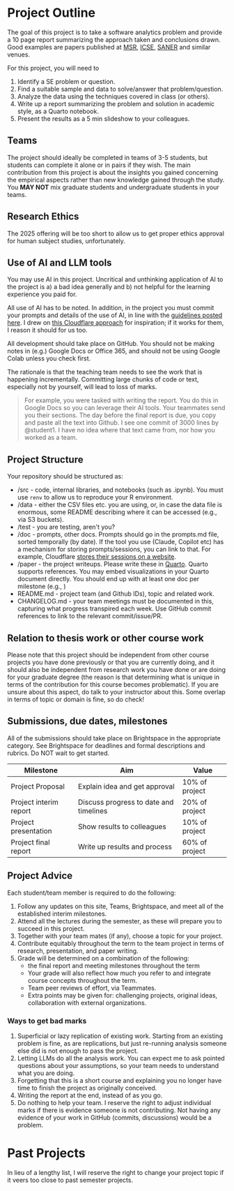 # Project Outline

The goal of this project is to take a software analytics problem and provide a 10 page report summarizing the approach taken and conclusions drawn. Good examples are papers published at [MSR](https://2025.msrconf.org), [ICSE](https://conf.researchr.org/home/icse-2025), [SANER](https://conf.researchr.org/home/saner-2024) and similar venues.

For this project, you will need to 
1. Identify a SE problem or question. 
2. Find a suitable sample and data to solve/answer that problem/question.
3. Analyze the data using the techniques covered in class (or others).
4. Write up a report summarizing the problem and solution in academic style, as a Quarto notebook.
5. Present the results as a 5 min slideshow to your colleagues.

## Teams 

The project should ideally be completed in teams of 3-5 students, but students can complete it alone or in pairs if they wish.  The main contribution from this project is about the insights you gained concerning the empirical aspects rather than new knowledge gained through the study. You **MAY NOT** mix graduate students and undergraduate students in your teams.

## Research Ethics

The 2025 offering will be too short to allow us to get proper ethics approval for human subject studies, unfortunately. 
<!--
If your project will involve a study with the direct participation of human subjects (e.g., developers or students or other stakeholders participating in a lab experiment, observations, focus group, interviews, surveys), you will need to submit a brief application for ethics approval. We will guide you in this process (you cannot change your mind on this aspect after Nov 16th). Note you cannot use deception or study classmates as part of this study. Further details on how to submit an ethics application can be found [here](https://github.com/margaretstorey/EmseUvic2020/tree/master/activities/project-2-ethics). -->

## Use of AI and LLM tools
You may use AI in this project. Uncritical and unthinking application of AI to the project is a) a bad idea generally and b) not helpful for the learning experience you paid for.

All use of AI has to be noted. In addition, in the project you must commit your prompts and details of the use of AI, in line with the [guidelines posted here](https://llm-guidelines.org). I drew on [this Cloudflare approach](https://www.maxemitchell.com/writings/i-read-all-of-cloudflares-claude-generated-commits/) for inspiration; if it works for them, I reason it should for us too. 

All development should take place on GitHub. You should not be making notes in (e.g.) Google Docs or Office 365, and should not be using Google Colab unless you check first.

The rationale is that the teaching team needs to see the work that is happening incrementally. Committing large chunks of code or text, especially not by yourself, will lead to loss of marks.

> For example, you were tasked with writing the report. You do this in Google Docs so you can leverage their AI tools. Your teammates send you their sections. The day before the final report is due, you copy and paste all the text into Github. I see one commit of 3000 lines by @student1. I have no idea where that text came from, nor how you worked as a team.

## Project Structure
Your repository should be structured as:

* /src - code, internal libraries, and notebooks (such as .ipynb). You must use `renv` to allow us to reproduce your R environment. 
* /data - either the CSV files etc. you are using, or, in case the data file is enormous, some README describing where it can be accessed (e.g., via S3 buckets).
* /test - you are testing, aren't you? 
* /doc - prompts, other docs. Prompts should go in the prompts.md file, sorted temporally (by date). If the tool you use (Claude, Copilot etc) has a mechanism for storing prompts/sessions, you can link to that. For example, Cloudflare [stores their sessions on a website](https://github.com/cloudflare/workers-oauth-provider/commit/6e9808b45735680169c3b94ff9830ba0f5a99350).
* /paper - the project writeups. Please write these in [Quarto](https://quarto-tdg.org/overview). Quarto supports references. You may embed visualizations in your Quarto document directly. You should end up with at least one doc per milestone (e.g., )
* README.md - project team (and Github IDs), topic and related work.
* CHANGELOG.md - your team meetings must be documented in this, capturing what progress transpired each week. Use GitHub commit references to link to the relevant commit/issue/PR. 

## Relation to thesis work or other course work

Please note that this project should be independent from other course projects you have done previously or that you are currently doing, and it should also be independent from research work you have done or are doing for your graduate degree (the reason is that determining what is unique in terms of the contribution for this course becomes problematic). If you are unsure about this aspect, do talk to your instructor about this.  Some overlap in terms of topic or domain is fine, so do check!

## Submissions, due dates, milestones

All of the submissions should take place on Brightspace in the appropriate category. See Brightspace for deadlines and formal descriptions and rubrics. Do NOT wait to get started.

| Milestone              | Aim                                    | Value           |
| ---------------------- | -------------------------------------- | --------------- |
| Project Proposal       | Explain idea and get approval          | 10% of project  |
| Project interim report | Discuss progress to date and timelines | 20% of project  |
| Project presentation   | Show results to colleagues             | 10% of project  |
| Project final report   | Write up results and process           | 60%  of project |

## Project Advice

Each student/team member is required to do the following:

1. Follow any updates on this site, Teams, Brightspace, and meet all of the established interim milestones.
2. Attend all the lectures during the semester, as these will prepare you to succeed in this project.
3. Together with your team mates (if any), choose a topic for your project.
4. Contribute equitably throughout the term to the team project in terms of research, presentation, and paper writing.
5. Grade will be determined on a combination of the following:
    - the final report and meeting milestones throughout the term
    - Your grade will also reflect how much you refer to and integrate course concepts throughout the term.
    - Team peer reviews of effort, via Teammates.
    - Extra points may be given for: challenging projects, original ideas, collaboration with external organizations.

### Ways to get bad marks
1. Superficial or lazy replication of existing work. Starting from an existing problem is fine, as are replications, but just re-running analysis someone else did is not enough to pass the project.
2. Letting LLMs do all the analysis work. You can expect me to ask pointed questions about your assumptions, so your team needs to understand what you are doing.
3. Forgetting that this is a short course and explaining you no longer have time to finish the project as originally conceived. 
4. Writing the report at the end, instead of as you go.
5. Do nothing to help your team. I reserve the right to adjust individual marks if there is evidence someone is not contributing. Not having any evidence of your work in GitHub (commits, discussions) would be a problem. 

# Past Projects
In lieu of a lengthy list, I will reserve the right to change your project topic if it veers too close to past semester projects. 

